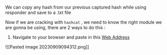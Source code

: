 We can copy any hash from our previous captured hash while using responder and save to a .txt file



Now if we are cracking with `hashcat` , we need to know the right module we are gonna be using, there are 2 ways to do this :

1. Navigate to your browser and paste in this [Web Address](https://hashcat.net/wiki/doku.php?id=example_hashes)


![[Pasted image 20230909094312.png]]


